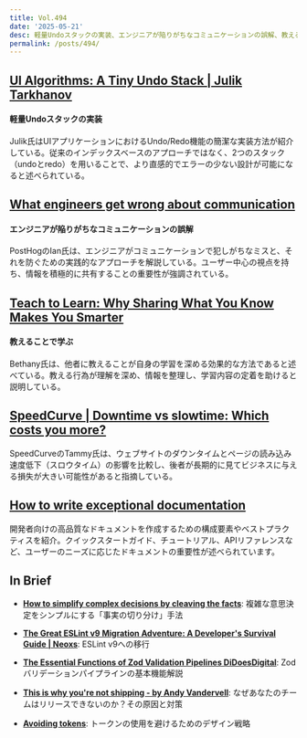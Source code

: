 ```yaml
---
title: Vol.494
date: '2025-05-21'
desc: 軽量Undoスタックの実装、エンジニアが陥りがちなコミュニケーションの誤解、教えることで学ぶ、ほか計10リンク
permalink: /posts/494/
---
```



## [UI Algorithms: A Tiny Undo Stack | Julik Tarkhanov](https://blog.julik.nl/2025/03/a-tiny-undo-stack)
#### 軽量Undoスタックの実装

Julik氏はUIアプリケーションにおけるUndo/Redo機能の簡潔な実装方法が紹介している。従来のインデックスベースのアプローチではなく、2つのスタック（undoとredo）を用いることで、より直感的でエラーの少ない設計が可能になると述べられている。


## [What engineers get wrong about communication](https://newsletter.posthog.com/p/what-engineers-get-wrong-about-communication)
#### エンジニアが陥りがちなコミュニケーションの誤解

PostHogのIan氏は、エンジニアがコミュニケーションで犯しがちなミスと、それを防ぐための実践的なアプローチを解説している。ユーザー中心の視点を持ち、情報を積極的に共有することの重要性が強調されている。



## [Teach to Learn: Why Sharing What You Know Makes You Smarter](https://hardmodefirst.xyz/teach-to-learn-why-sharing-what-you-know-makes-you-smarter)
#### 教えることで学ぶ

Bethany氏は、他者に教えることが自身の学習を深める効果的な方法であると述べている。教える行為が理解を深め、情報を整理し、学習内容の定着を助けると説明している。


## [SpeedCurve | Downtime vs slowtime: Which costs you more?](https://www.speedcurve.com/blog/downtime-vs-slowtime/)

SpeedCurveのTammy氏は、ウェブサイトのダウンタイムとページの読み込み速度低下（スロウタイム）の影響を比較し、後者が長期的に見てビジネスに与える損失が大きい可能性があると指摘している。


## [How to write exceptional documentation](https://chrisnicholas.dev/blog/how-to-write-exceptional-documentation)

開発者向けの高品質なドキュメントを作成するための構成要素やベストプラクティスを紹介。クイックスタートガイド、チュートリアル、APIリファレンスなど、ユーザーのニーズに応じたドキュメントの重要性が述べられています。


## In Brief

- **[How to simplify complex decisions by cleaving the facts](https://longform.asmartbear.com/complex-decisions/)**: 複雑な意思決定をシンプルにする「事実の切り分け」手法

- **[The Great ESLint v9 Migration Adventure: A Developer's Survival Guide  | Neoxs](https://www.neoxs.me/blog/migration-to-eslint-v9)**: ESLint v9への移行

- **[The Essential Functions of Zod Validation Pipelines  DiDoesDigital](https://didoesdigital.com/blog/zod-essential-functions/)**: Zodバリデーションパイプラインの基本機能解説

- **[This is why you're not shipping - by Andy Vandervell](https://newsletter.posthog.com/p/this-is-why-youre-not-shipping)**: なぜあなたのチームはリリースできないのか？その原因と対策

- **[Avoiding tokens](https://blog.damato.design/posts/avoiding-tokens/)**: トークンの使用を避けるためのデザイン戦略
